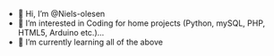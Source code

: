- 👋 Hi, I’m @Niels-olesen
- 👀 I’m interested in Coding for home projects (Python, mySQL, PHP, HTML5, Arduino etc.)...
- 🌱 I’m currently learning all of the above

